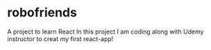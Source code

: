 # robofriends
A project to learn React 
In this project I am coding along with Udemy instructor to creat my first react-app! 
